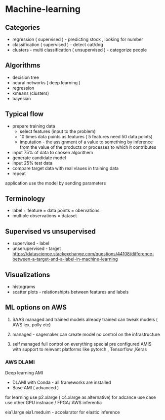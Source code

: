 # Machine-learning
## Categories 
- regression ( supervised ) - predicting stock , looking for number 
- classification ( supervised ) - detect cat/dog
- clusters - multi classification  ( unsupervised ) - categorize people 

## Algorithms 
- decision tree
- neural networks ( deep learning )
- regression
- kmeans (clusters)
- bayesian 

## Typical flow
- prepare training  data 
  * select features (input to the problem) 
  * 10 times data points as features ( 5 features need 50 data points)
  * imputation - the assignment of a value to something by inference from the value of the products or processes to which it contributes
- input 75% of data to chosen algorithem
- generate candidate model
- input 25% test data 
- compare target data with real vlaues in training data
- repeat 

application use the model by sending parameters 

## Terminology
- label + feature = data points = obervations 
- multiple observations = dataset 

## Supervised vs unsupervised 
 - supervised - label
 - unserupervised  - target
 https://datascience.stackexchange.com/questions/44108/difference-between-a-target-and-a-label-in-machine-learning

## Visualizations
- histograms 
- scatter plots - relationshipts between features and labels 

## ML options on AWS 
1) SAAS managed and trained 
models already trained 
can tweak models
( AWS lex, polly etc) 

2) managed  - sagemaker 
can create model
no control on the infrastructure 

3) self managed 
full control on everything
special pre configured AMIS with support to relevant platforms like pytorch , Tensorflow ,Keras 

### AWS DLAMI
Deep learning AMI

- DLAMI with Conda - all frameworks are installed 
- Base AMI ( advanced )

for learning use p2.xlarge ( c4.xlarge as alternative) 
for adcance use case use other GPU instnace / FPGA/ AWS inferentia 

eia1.large eia1.meduim - accelarator for elastic inference
